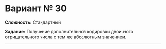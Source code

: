 # Вариант № 30
**Сложность:** Стандартный

**Задание:**  Получение дополнительной кодировки двоичного отрицательного числа с тем же абсолютным значением.

---